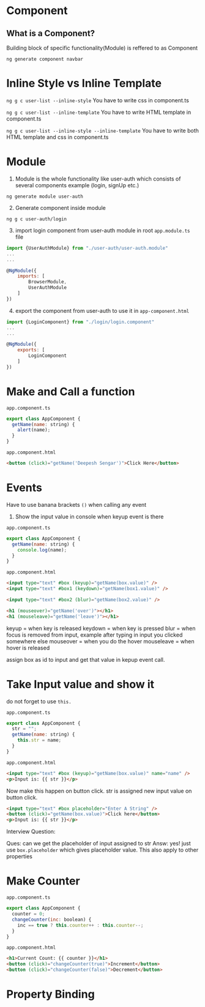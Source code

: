 # Component

## What is a Component?

Building block of specific functionality(Module) is reffered to as Component

`ng generate component navbar`

# Inline Style vs Inline Template

`ng g c user-list --inline-style`
You have to write css in component.ts

`ng g c user-list --inline-template`
You have to write HTML template in component.ts

`ng g c user-list --inline-style --inline-template`
You have to write both HTML template and css in component.ts

# Module

1. Module is the whole functionality like user-auth which consists of several components example (login, signUp etc.)

`ng generate module user-auth`

2. Generate component inside module

`ng g c user-auth/login`

3. import login component from user-auth module in root `app.module.ts` file

```javascript
import {UserAuthModule} from "./user-auth/user-auth.module"
...
...

@NgModule({
    imports: [
        BrowserModule,
        UserAuthModule
    ]
})

```

4. export the component from user-auth to use it in `app-component.html`

```javascript
import {LoginComponent} from "./login/login.component"
...
...

@NgModule({
    exports: [
        LoginComponent
    ]
})

```

# Make and Call a function

`app.component.ts`

```javascript
export class AppComponent {
  getName(name: string) {
    alert(name);
  }
}
```

`app.component.html`

```html
<button (click)="getName('Deepesh Sengar')">Click Here</button>
```

# Events

Have to use banana brackets `()` when calling any event

1. Show the input value in console when keyup event is there

`app.component.ts`

```javascript
export class AppComponent {
  getName(name: string) {
    console.log(name);
  }
}
```

`app.component.html`

```html
<input type="text" #box (keyup)="getName(box.value)" />
<input type="text" #box1 (keydown)="getName(box1.value)" />

<input type="text" #box2 (blur)="getName(box2.value)" />

<h1 (mouseover)="getName('over')"></h1>
<h1 (mouseleave)="getName('leave')"></h1>
```

keyup = when key is released
keydown = when key is pressed
blur = when focus is removed from input, example after typing in input you clicked somewhere else
mouseover = when you do the hover
mouseleave = when hover is released

assign box as id to input and get that value in kepup event call.

# Take Input value and show it

do not forget to use `this.`

`app.component.ts`

```javascript
export class AppComponent {
  str = "";
  getName(name: string) {
    this.str = name;
  }
}
```

`app.component.html`

```html
<input type="text" #box (keyup)="getName(box.value)" name="name" />
<p>Input is: {{ str }}</p>
```

Now make this happen on button click. str is assigned new input value on button click.

```html
<input type="text" #box placeholder="Enter A String" />
<button (click)="getName(box.value)">Click here</button>
<p>Input is: {{ str }}</p>
```

Interview Question:

Ques: can we get the placeholder of input assigned to str
Answ: yes! just use `box.placeholder` which gives placeholder value. This also apply to other properties

# Make Counter

`app.component.ts`

```javascript
export class AppComponent {
  counter = 0;
  changeCounter(inc: boolean) {
    inc == true ? this.counter++ : this.counter--;
  }
}
```

`app.component.html`

```html
<h1>Current Count: {{ counter }}</h1>
<button (click)="changeCounter(true)">Increment</button>
<button (click)="changeCounter(false)">Decrement</button>
```

# Property Binding
